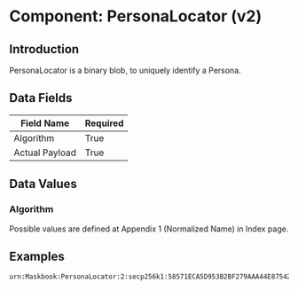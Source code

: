 # Component: PersonaLocator (v2)

## Introduction

PersonaLocator is a binary blob, to uniquely identify a Persona.

## Data Fields

Field Name      | Required
--------------- | --------
Algorithm       | True
Actual Payload  | True

## Data Values

### Algorithm

Possible values are defined at Appendix 1 (Normalized Name) in Index page.

## Examples

```
urn:Maskbook:PersonaLocator:2:secp256k1:58571ECA5D953B2BF279AAA44E87542355EE95C5D0911550BE1DD4EB9BEF314B91AB6967F68CE510269960B90AABD1C758AB9C9BDB1CD9EE76CB7D88D45A2292
```
